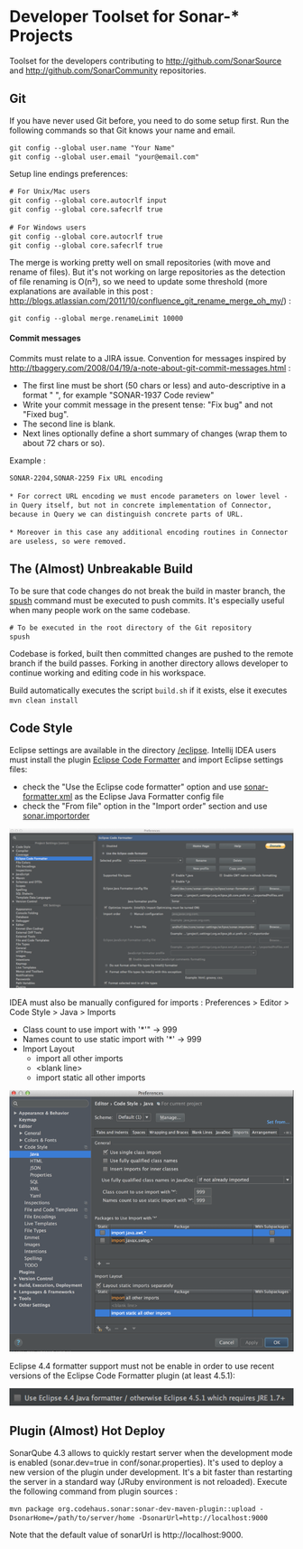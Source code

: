 # Developer Toolset for Sonar-* Projects

Toolset for the developers contributing to http://github.com/SonarSource and http://github.com/SonarCommunity repositories.

## Git

If you have never used Git before, you need to do some setup first. Run the following commands so that Git knows your name and email.

    git config --global user.name "Your Name"
    git config --global user.email "your@email.com"

Setup line endings preferences:

    # For Unix/Mac users
    git config --global core.autocrlf input
    git config --global core.safecrlf true

    # For Windows users
    git config --global core.autocrlf true
    git config --global core.safecrlf true

The merge is working pretty well on small repositories (with move and rename of files). But it's not working on large repositories as the detection of file renaming is O(n²), so we need to update some threshold (more explanations are available in this post : http://blogs.atlassian.com/2011/10/confluence_git_rename_merge_oh_my/) :

    git config --global merge.renameLimit 10000

#### Commit messages

Commits must relate to a JIRA issue. Convention for messages inspired by http://tbaggery.com/2008/04/19/a-note-about-git-commit-messages.html :

* The first line must be short (50 chars or less) and auto-descriptive in a format "<JIRA KEY> <DESCRIPTION>", for example "SONAR-1937 Code review"
* Write your commit message in the present tense: "Fix bug" and not "Fixed bug".
* The second line is blank.
* Next lines optionally define a short summary of changes (wrap them to about 72 chars or so).

Example :

    SONAR-2204,SONAR-2259 Fix URL encoding

    * For correct URL encoding we must encode parameters on lower level -
    in Query itself, but not in concrete implementation of Connector,
    because in Query we can distinguish concrete parts of URL.

    * Moreover in this case any additional encoding routines in Connector
    are useless, so were removed.


## The (Almost) Unbreakable Build

To be sure that code changes do not break the build in master branch, the [spush](/git/spush) command must be executed to push commits. It's especially useful when many people work on the same codebase.

    # To be executed in the root directory of the Git repository
    spush

Codebase is forked, built then committed changes are pushed to the remote branch if the build passes. Forking in another directory allows developer to continue working and editing code in his workspace.

Build automatically executes the script `build.sh` if it exists, else it executes `mvn clean install`

## Code Style

Eclipse settings are available in the directory [/eclipse](/eclipse).
Intellij IDEA users must install the plugin [Eclipse Code Formatter](http://plugins.jetbrains.com/plugin/?id=6546) and import Eclipse settings files:
* check the "Use the Eclipse code formatter" option and use [sonar-formatter.xml](/eclipse/sonar-formatter.xml) as the Eclipse Java Formatter config file
* check the "From file" option in the "Import order" section and use [sonar.importorder](/eclipse/sonar.importorder)

![Intellij code style](/intellij/intellij-code-style.png)

IDEA must also be manually configured for imports : Preferences > Editor > Code Style > Java > Imports
* Class count to use import with '*'" -> 999
* Names count to use static import with '*' -> 999
* Import Layout
  * import all other imports
  * &lt;blank line&gt;
  * import static all other imports

![Intellij imports](/intellij/intellij-imports.png)

Eclipse 4.4 formatter support must not be enable in order to use recent versions of the Eclipse Code Formatter plugin (at least 4.5.1):

![enable Eclipse 4.5.1 formatter](/intellij/intellij-eclipse-formatter_4_5_1.png)

## Plugin (Almost) Hot Deploy

SonarQube 4.3 allows to quickly restart server when the development mode is enabled (sonar.dev=true in conf/sonar.properties). It's used to deploy a new version of the plugin under development. It's a bit faster than restarting the server in a standard way (JRuby environment is not reloaded). Execute the following command from plugin sources :

    mvn package org.codehaus.sonar:sonar-dev-maven-plugin::upload -DsonarHome=/path/to/server/home -DsonarUrl=http://localhost:9000

Note that the default value of sonarUrl is http://localhost:9000.
